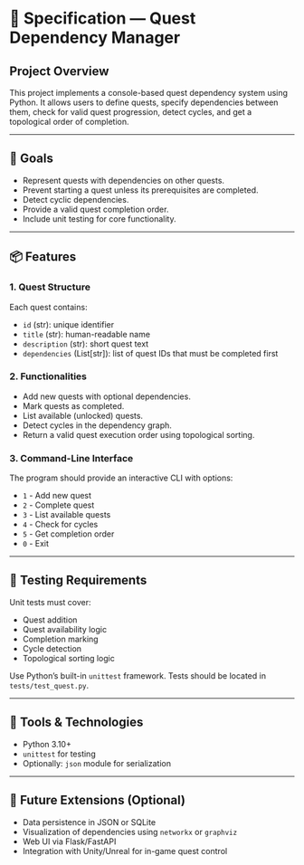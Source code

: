 # 📄 Specification — Quest Dependency Manager

## Project Overview

This project implements a console-based quest dependency system using Python. It allows users to define quests, specify dependencies between them, check for valid quest progression, detect cycles, and get a topological order of completion.

---

## 🎯 Goals

- Represent quests with dependencies on other quests.
- Prevent starting a quest unless its prerequisites are completed.
- Detect cyclic dependencies.
- Provide a valid quest completion order.
- Include unit testing for core functionality.

---

## 📦 Features

### 1. Quest Structure
Each quest contains:
- `id` (str): unique identifier
- `title` (str): human-readable name
- `description` (str): short quest text
- `dependencies` (List[str]): list of quest IDs that must be completed first

### 2. Functionalities
- Add new quests with optional dependencies.
- Mark quests as completed.
- List available (unlocked) quests.
- Detect cycles in the dependency graph.
- Return a valid quest execution order using topological sorting.

### 3. Command-Line Interface
The program should provide an interactive CLI with options:
- `1` - Add new quest
- `2` - Complete quest
- `3` - List available quests
- `4` - Check for cycles
- `5` - Get completion order
- `0` - Exit

---

## 🧪 Testing Requirements

Unit tests must cover:
- Quest addition
- Quest availability logic
- Completion marking
- Cycle detection
- Topological sorting logic

Use Python’s built-in `unittest` framework. Tests should be located in `tests/test_quest.py`.

---

## 🧰 Tools & Technologies

- Python 3.10+
- `unittest` for testing
- Optionally: `json` module for serialization

---

## 🚀 Future Extensions (Optional)

- Data persistence in JSON or SQLite
- Visualization of dependencies using `networkx` or `graphviz`
- Web UI via Flask/FastAPI
- Integration with Unity/Unreal for in-game quest control





